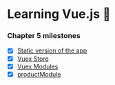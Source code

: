 # Learning Vue.js :tada:

### Chapter 5 milestones

- [x] [Static version of the app](src/app/App.vue)
- [x] [Vuex Store](src/app/store/index.js)
- [x] [Vuex Modules](../../tree/chapter-5/src/app/store/index.js#L6-#L16)
- [x] [productModule](src/app/store/modules/product/index.js)